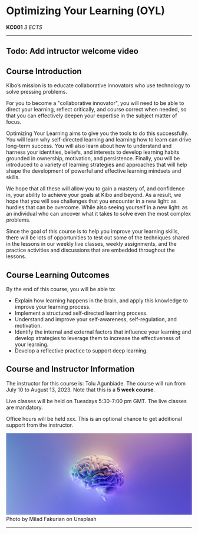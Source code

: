 # Optimizing Your Learning (OYL)

**KC001** *3 ECTS*

---

## Todo: Add intructor welcome video

## Course Introduction

Kibo’s mission is to educate collaborative innovators who use technology to solve pressing problems. 

For you to become a "collaborative innovator", you will need to be able to direct your learning, reflect critically, and course correct when needed, so that you can effectively deepen your expertise in the subject matter of focus. 

Optimizing Your Learning aims to give you the tools to do this successfully. You will learn why self-directed learning and learning how to learn can drive long-term success. You will also learn about how to understand and harness your identities, beliefs, and interests to develop learning habits grounded in ownership, motivation, and persistence. Finally, you will be introduced to a variety of learning strategies and approaches that will help shape the development of powerful and effective learning mindsets and skills. 

We hope that all these will allow you to gain a mastery of, and confidence in, your ability to achieve your goals at Kibo and beyond. As a result, we hope that you will see challenges that you encounter in a new light: as hurdles that can be overcome. While also seeing yourself in a new light: as an individual who can uncover what it takes to solve even the most complex problems. 

Since the goal of this course is to help you improve your learning skills, there will be lots of opportunities to test out some of the techniques shared in the lessons in our weekly live classes, weekly assignments, and the practice activities and discussions that are embedded throughout the lessons.

## Course Learning Outcomes

By the end of this course, you will be able to:

- Explain how learning happens in the brain, and apply this knowledge to improve your learning process.
- Implement a structured self-directed learning process.
- Understand and improve your self-awareness, self-regulation, and motivation.
- Identify the internal and external factors that influence your learning and develop strategies to leverage them to increase the effectiveness of your learning.
- Develop a reflective practice to support deep learning.

## Course and Instructor Information

The instructor for this course is: Tolu Agunbiade.
The course will run from July 10 to August 13, 2023. Note that this is a **5 week course**.

Live classes will be held on Tuesdays 5:30-7:00 pm GMT. The live classes are mandatory.

Office hours will be held xxx. This is an optional chance to get additional support from the instructor.

![brain](./brain.jpeg)
Photo by Milad Fakurian on Unsplash

---
